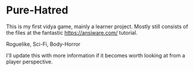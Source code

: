 # Pure-Hatred

This is my first vidya game, mainly a learner project. Mostly still consists of the files at the fantastic https://ansiware.com/ tutorial.

Roguelike, Sci-Fi, Body-Horror

I'll update this with more information if it becomes worth looking at from a player perspective.
